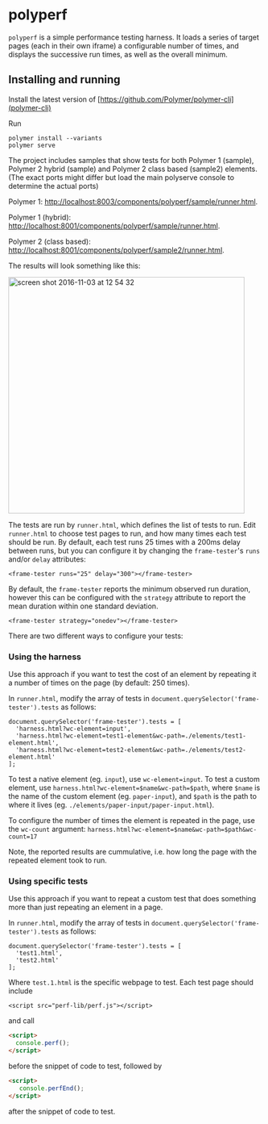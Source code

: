 # polyperf

`polyperf` is a simple performance testing harness. It loads a series of target pages
(each in their own iframe) a configurable number of times, and displays the successive run
times, as well as the overall minimum.

## Installing and running

Install the latest version of [https://github.com/Polymer/polymer-cli](polymer-cli)

Run
```
polymer install --variants
polymer serve
```
The project includes samples that show tests for both Polymer 1 (sample), Polymer 2 hybrid (sample) and Polymer 2 class based (sample2) elements. (The exact ports might differ but load the main polyserve console to determine the actual ports)

Polymer 1:  [http://localhost:8003/components/polyperf/sample/runner.html](http://localhost:8003/components/polyperf/sample/runner.html).

Polymer 1 (hybrid):  [http://localhost:8001/components/polyperf/sample/runner.html](http://localhost:8001/components/polyperf/sample/runner.html).

Polymer 2 (class based):  [http://localhost:8001/components/polyperf/sample2/runner.html](http://localhost:8001/components/polyperf/sample2/runner.html).

The results will look something like this:

<img width="469" alt="screen shot 2016-11-03 at 12 54 32" src="https://cloud.githubusercontent.com/assets/1369170/19982787/b20dee9e-a1c4-11e6-8d2b-d7f607eaeff9.png">

The tests are run by `runner.html`, which defines the list of tests to run. Edit `runner.html` to choose test pages to run, and how many times each test should be run. By default, each test runs 25 times with a 200ms delay between runs, but you can configure it by changing the `frame-tester`'s `runs` and/or `delay` attributes:

```
<frame-tester runs="25" delay="300"></frame-tester>
```

By default, the `frame-tester` reports the minimum observed run duration, however this can be configured with the `strategy` attribute  to report the mean duration within one standard deviation.

```
<frame-tester strategy="onedev"></frame-tester>
```

There are two different ways to configure your tests:

### Using the harness
Use this approach if you want to test the cost of
an element by repeating it a number of times on the page (by default: 250 times).

In `runner.html`, modify the array of tests in `document.querySelector('frame-tester').tests` as follows:

```
document.querySelector('frame-tester').tests = [
  'harness.html?wc-element=input',
  'harness.html?wc-element=test1-element&wc-path=./elements/test1-element.html',
  'harness.html?wc-element=test2-element&wc-path=./elements/test2-element.html'
];
```

To test a native element (eg. `input`), use `wc-element=input`. To test a custom
element, use `harness.html?wc-element=$name&wc-path=$path`, where `$name` is
the name of the custom element (eg. `paper-input`), and `$path` is the path
to where it lives (eg. `./elements/paper-input/paper-input.html`).

To configure the number of times the element is repeated in the page, use
the `wc-count` argument:
`harness.html?wc-element=$name&wc-path=$path&wc-count=17`

Note, the reported results are cummulative, i.e. how long the page with the repeated element took to run.

### Using specific tests
Use this approach if you want to repeat a custom test that does something
more than just repeating an element in a page.

In `runner.html`, modify the array of tests in `document.querySelector('frame-tester').tests` as follows:

```
document.querySelector('frame-tester').tests = [
  'test1.html',
  'test2.html'
];
```

Where `test.1.html` is the specific webpage to test. Each test page should include

```
<script src="perf-lib/perf.js"></script>
```

and call

```html
<script>
  console.perf();
</script>
```

before the snippet of code to test, followed by

```html
<script>
   console.perfEnd();
</script>
```

after the snippet of code to test.
